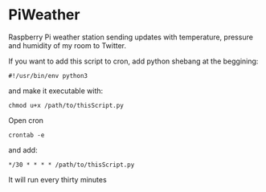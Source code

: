 # PiWeather
Raspberry Pi weather station sending updates with temperature, pressure and humidity of my room to Twitter.

If you want to add this script to cron, add python shebang at the beggining:  
```
#!/usr/bin/env python3
```
and make it executable with: 
```
chmod u+x /path/to/thisScript.py
```
Open cron 
```
crontab -e
```
and add:
```
*/30 * * * * /path/to/thisScript.py 
```
It will run every thirty minutes
